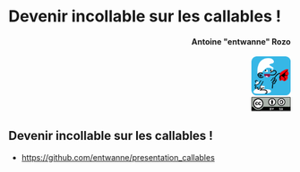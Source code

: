 # Devenir incollable sur les callables !
#### <div align="right">Antoine "entwanne" Rozo</div>

<div align="right"><img src="img/schtroumpf_flat_rounded.png" style="width: 5em;" /></div>

<div align="right"><img src="img/cc_by_sa.svg" style="width: 5em;" /></div>

## Devenir incollable sur les callables !

* <https://github.com/entwanne/presentation_callables>
